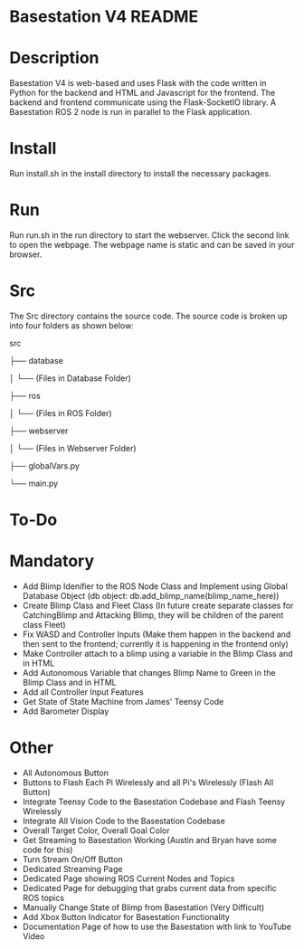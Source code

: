 # Basestation V4 README

# Description
Basestation V4 is web-based and uses Flask with the code written in Python for the backend and HTML and Javascript for the frontend. The backend and frontend communicate using the Flask-SocketIO library. A Basestation ROS 2 node is run in parallel to the Flask application.

# Install
Run install.sh in the install directory to install the necessary packages.

# Run
Run run.sh in the run directory to start the webserver. Click the second link to open the webpage. The webpage name is static and can be saved in your browser.

# Src
The Src directory contains the source code. The source code is broken up into four folders as shown below:

src

├── database

│   └── (Files in Database Folder)

├── ros

│   └── (Files in ROS Folder)

├── webserver

│   └── (Files in Webserver Folder)

├── globalVars.py

└── main.py

# To-Do

# Mandatory
- Add Blimp Idenifier to the ROS Node Class and Implement using Global Database Object (db object: db.add_blimp_name(blimp_name_here))
- Create Blimp Class and Fleet Class (In future create separate classes for CatchingBlimp and Attacking Blimp, they will be children of the parent class Fleet)
- Fix WASD and Controller Inputs (Make them happen in the backend and then sent to the frontend; currently it is happening in the frontend only)
- Make Controller attach to a blimp using a variable in the Blimp Class and in HTML
- Add Autonomous Variable that changes Blimp Name to Green in the Blimp Class and in HTML
- Add all Controller Input Features
- Get State of State Machine from James' Teensy Code
- Add Barometer Display

# Other
- All Autonomous Button
- Buttons to Flash Each Pi Wirelessly and all Pi's Wirelessly (Flash All Button)
- Integrate Teensy Code to the Basestation Codebase and Flash Teensy Wirelessly
- Integrate All Vision Code to the Basestation Codebase
- Overall Target Color, Overall Goal Color
- Get Streaming to Basestation Working (Austin and Bryan have some code for this)
- Turn Stream On/Off Button
- Dedicated Streaming Page
- Dedicated Page showing ROS Current Nodes and Topics
- Dedicated Page for debugging that grabs current data from specific ROS topics
- Manually Change State of Blimp from Basestation (Very Difficult)
- Add Xbox Button Indicator for Basestation Functionality
- Documentation Page of how to use the Basestation with link to YouTube Video

